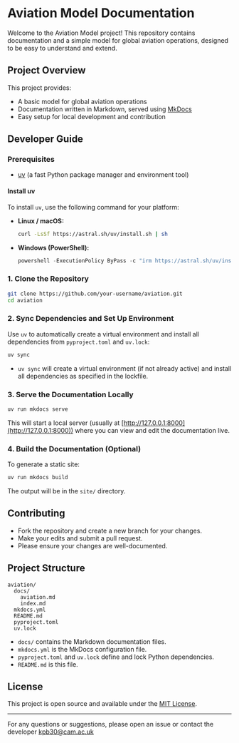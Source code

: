 # Aviation Model Documentation

Welcome to the Aviation Model project! This repository contains documentation and a simple model for global aviation operations, designed to be easy to understand and extend.

## Project Overview

This project provides:
- A basic model for global aviation operations
- Documentation written in Markdown, served using [MkDocs](https://www.mkdocs.org/)
- Easy setup for local development and contribution

## Developer Guide

### Prerequisites
- [uv](https://github.com/astral-sh/uv) (a fast Python package manager and environment tool)

#### Install uv
To install `uv`, use the following command for your platform:

- **Linux / macOS:**
  ```sh
  curl -LsSf https://astral.sh/uv/install.sh | sh
  ```
- **Windows (PowerShell):**
  ```powershell
  powershell -ExecutionPolicy ByPass -c "irm https://astral.sh/uv/install.ps1 | iex"
  ```

### 1. Clone the Repository
```sh
git clone https://github.com/your-username/aviation.git
cd aviation
```

### 2. Sync Dependencies and Set Up Environment
Use `uv` to automatically create a virtual environment and install all dependencies from `pyproject.toml` and `uv.lock`:
```sh
uv sync
```
- `uv sync` will create a virtual environment (if not already active) and install all dependencies as specified in the lockfile.

### 3. Serve the Documentation Locally
```sh
uv run mkdocs serve
```
This will start a local server (usually at [http://127.0.0.1:8000](http://127.0.0.1:8000)) where you can view and edit the documentation live.

### 4. Build the Documentation (Optional)
To generate a static site:
```sh
uv run mkdocs build
```
The output will be in the `site/` directory.

## Contributing
- Fork the repository and create a new branch for your changes.
- Make your edits and submit a pull request.
- Please ensure your changes are well-documented.

## Project Structure
```text
aviation/
  docs/
    aviation.md
    index.md
  mkdocs.yml
  README.md
  pyproject.toml
  uv.lock
```
- `docs/` contains the Markdown documentation files.
- `mkdocs.yml` is the MkDocs configuration file.
- `pyproject.toml` and `uv.lock` define and lock Python dependencies.
- `README.md` is this file.

## License
This project is open source and available under the [MIT License](LICENSE).

---
For any questions or suggestions, please open an issue or contact the developer kpb30@cam.ac.uk
